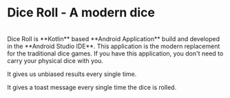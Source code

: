 # Dice Roll - A modern dice
<br>
Dice Roll is **Kotlin** based **Android Application** build and developed 
in the **Android Studio IDE**. 
This application is the modern replacement for the traditional dice games.
If you have this application, you don't need to carry your physical dice with you.

It gives us unbiased results every single time.

It gives a toast message every single time the dice is rolled.
